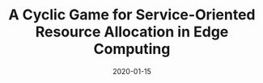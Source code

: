 ---
title: "A Cyclic Game for Service-Oriented Resource Allocation in Edge Computing"
authors:
- Shiheng Ma
- Song Guo
- Kun Wang
- Weijia Jia
- Minyi Guo

date: "2020-01-15"
doi: "10.1109/TSC.2020.2966196"

# Publication type.
# 1 = Conference paper; 2 = Journal article;
# 3 = Preprint Paper; 4 = Report; 5 = Book; 6 = Book section;
# 7 = Thesis; 8 = Patent
publication_types: ["2"]

# Publication name and optional abbreviated publication name.
publication: "*IEEE Transactions on Services Computing*"
publication_short: "TSC"

url_pdf: https://ieeexplore.ieee.org/document/8960300
# url_code: ''
# url_dataset: ''
# url_poster: ''
# url_project: ''
# url_slides: ''
# url_video: ''

---